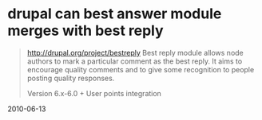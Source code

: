 # drupal can best answer module merges with best reply


> http://drupal.org/project/bestreply
> Best reply module allows node authors to mark a particular comment as the best reply. It aims to encourage quality comments and to give some recognition to people posting quality responses.
> 
> Version 6.x-6.0 +
> User points integration




2010-06-13